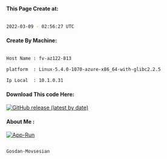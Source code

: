 
   
#### This Page Create at:

```bash

2022-03-09 - 02:56:27 UTC

```

#### Create By Machine:

```bash

Host Name : fv-az122-813

platform  : Linux-5.4.0-1070-azure-x86_64-with-glibc2.2.5

Ip Local  : 10.1.0.31

```
#### Download This code Here:

[![GitHub release (latest by date)](https://img.shields.io/github/v/release/Gosdan-Movsesian/Gosdan?style=for-the-badge&label=Download)](https://github.com/Gosdan-Movsesian/Gosdan/releases) 

</p> 

#### About Me :

[![App-Run](https://github.com/Gosdan-Movsesian/Gosdan/actions/workflows/App-Run.yml/badge.svg)](https://github.com/Gosdan-Movsesian/Gosdan/actions/workflows/App-Run.yml)

```bash

Gosdan-Movsesian

```

